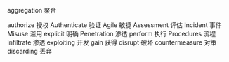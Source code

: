 aggregation 聚合

authorize 授权
Authenticate 验证
Agile 敏捷
Assessment 评估
Incident 事件
Misuse 滥用
explicit 明确
Penetration 渗透
perform 执行
Procedures 流程
infiltrate 渗透
exploiting 开发
gain 获得
disrupt 破坏
countermeasure 对策
discarding 丢弃
